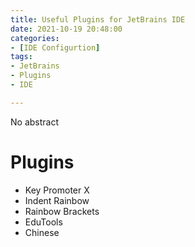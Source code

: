 ```yaml
---
title: Useful Plugins for JetBrains IDE
date: 2021-10-19 20:48:00
categories:
- [IDE Configurtion]
tags:
- JetBrains
- Plugins
- IDE

---
```


No abstract

<!-- more -->

# Plugins

- Key Promoter X
- Indent Rainbow
- Rainbow Brackets
- EduTools
- Chinese
